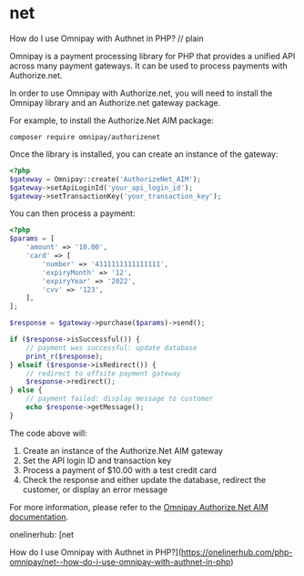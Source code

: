 # net

How do I use Omnipay with Authnet in PHP?
// plain

Omnipay is a payment processing library for PHP that provides a unified API across many payment gateways. It can be used to process payments with Authorize.net.

In order to use Omnipay with Authorize.net, you will need to install the Omnipay library and an Authorize.net gateway package.

For example, to install the Authorize.Net AIM package:

```
composer require omnipay/authorizenet
```

Once the library is installed, you can create an instance of the gateway:

```php
<?php
$gateway = Omnipay::create('AuthorizeNet_AIM');
$gateway->setApiLoginId('your_api_login_id');
$gateway->setTransactionKey('your_transaction_key');
```

You can then process a payment:

```php
<?php
$params = [
    'amount' => '10.00',
    'card' => [
        'number' => '4111111111111111',
        'expiryMonth' => '12',
        'expiryYear' => '2022',
        'cvv' => '123',
    ],
];

$response = $gateway->purchase($params)->send();

if ($response->isSuccessful()) {
    // payment was successful: update database
    print_r($response);
} elseif ($response->isRedirect()) {
    // redirect to offsite payment gateway
    $response->redirect();
} else {
    // payment failed: display message to customer
    echo $response->getMessage();
}
```

The code above will:

1. Create an instance of the Authorize.Net AIM gateway
2. Set the API login ID and transaction key
3. Process a payment of $10.00 with a test credit card
4. Check the response and either update the database, redirect the customer, or display an error message

For more information, please refer to the [Omnipay Authorize.Net AIM documentation](https://omnipay.thephpleague.com/drivers/authorizenet/).

onelinerhub: [net

How do I use Omnipay with Authnet in PHP?](https://onelinerhub.com/php-omnipay/net--how-do-i-use-omnipay-with-authnet-in-php)